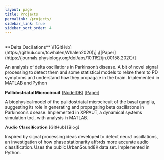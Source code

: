 ```yaml
---
layout: page
title: Projects
permalink: /projects/
sidebar_link: true
sidebar_sort_order: 4
---
```

<br>
**Delta Oscillations** \[[GitHub](https://github.com/tcwhalen/Whalen2020)\] \[[Paper](https://journals.physiology.org/doi/abs/10.1152/jn.00158.2020)\]

An analysis of delta oscillations in Parkinson’s disease. A bit of novel signal processing to detect them and some statistical models to relate them to PD symptoms and understand how they propagate in the brain. Implemented in MATLAB and Python

**Pallidostriatal Microcircuit** \[[ModelDB](https://senselab.med.yale.edu/ModelDB/showmodel.cshtml?model=227577)\] \[[Paper](https://www.jneurosci.org/content/36/20/5556)\]

A biophysical model of the pallidostriatal microcircuit of the basal ganglia, suggesting its role in generating and propagating beta oscillations in Parkinson’s disease. Implemented in XPPAUT, a dynamical systems simulation tool, with analysis in MATLAB.

**Audio Classification** \[GitHub\] [Blog]

Inspired by signal processing ideas developed to detect neural oscillations, an investigation of how phase stationarity affords more accurate audio classification. Uses the public UrbanSound8K data set. Implemented in Python.